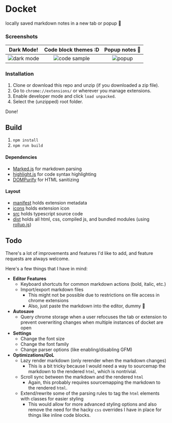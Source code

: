 # Docket
locally saved markdown notes in a new tab or popup 📝

### Screenshots

Dark Mode!|Code block themes :D|Popup notes 🍿
:-:|:-:|:-:
![dark mode](https://github.com/LordExodius/docket/assets/26910397/02ab6e49-bba1-4865-b5ed-4724126205cc)|![code sample](https://github.com/LordExodius/docket/assets/26910397/fabc4746-8442-4178-885b-7993fd77f76b)|![popup](https://github.com/LordExodius/docket/assets/26910397/49eb5f93-116d-444f-a9b5-66401d8cf708)

### Installation
1. Clone or download this repo and unzip (if you downloaded a zip file).
2. Go to `chrome://extensions/` or wherever you manage extensions.
3. Enable developer mode and click `load unpacked`.
4. Select the (unzipped) root folder.

Done!

## Build
1. `npm install`
3. `npm run build`

#### Dependencies
- [Marked.js](https://github.com/markedjs/marked) for markdown parsing
- [highlight.js](https://highlightjs.org/) for code syntax highlighting
- [DOMPurify](https://github.com/cure53/DOMPurify) for HTML sanitizing


#### Layout
- [manifest](manifest.json) holds extension metadata
- [icons](icons/) holds extension icon
- [src](src/) holds typescript source code
- [dist](dist/) holds all html, css, compiled js, and bundled modules (using [rollup.js](https://rollupjs.org/))

## Todo
There's a lot of improvements and features I'd like to add, and feature requests are always welcome. 

Here's a few things that I have in mind:
- **Editor Features**
  - Keyboard shortcuts for common markdown actions (bold, italic, etc.)
  - Import/export markdown files 
    - This might not be possible due to restrictions on file access in chrome extensions
    - Also, just paste the markdown into the editor, dummy 🥱
- **Autosave**
  - Query chrome storage when a user refocuses the tab or extension to prevent overwriting changes when multiple instances of docket are open
- **Settings**
  - Change the font size
  - Change the font family
  - Change parser options (like enabling/disabling GFM)
- **Optimizations/QoL**
  - Lazy render markdown (only rerender when the markdown changes)
    - This is a bit tricky because I would need a way to sourcemap the markdown to the rendered `html`, which is nontrivial.
  - Scroll sync between the markdown and the rendered `html`
    - Again, this probably requires sourcemapping the markdown to the rendered `html`.
  - Extend/rewrite some of the parsing rules to tag the `html` elements with classes for easier styling
    - This would allow for more advanced styling options and also remove the need for the hacky `css` overrides I have in place for things like inline code blocks.
